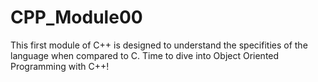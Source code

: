 # CPP_Module00
This first module of C++ is designed to understand the specifities of the language when compared to C. Time to dive into Object Oriented Programming with C++!

